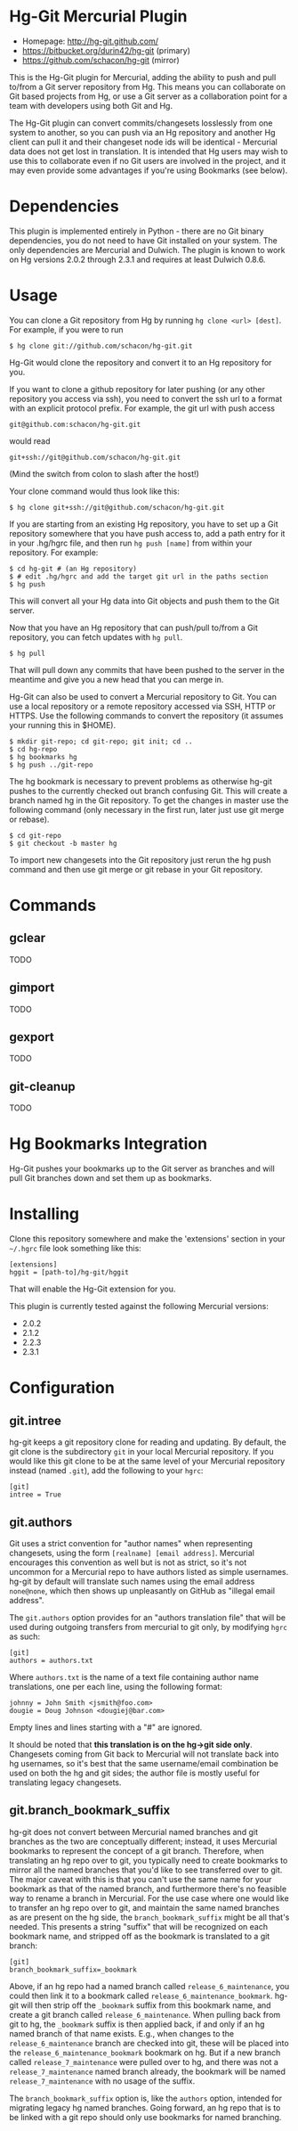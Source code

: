 Hg-Git Mercurial Plugin
=======================

* Homepage: http://hg-git.github.com/
* https://bitbucket.org/durin42/hg-git (primary)
* https://github.com/schacon/hg-git (mirror)

This is the Hg-Git plugin for Mercurial, adding the ability to push
and pull to/from a Git server repository from Hg.  This means you can
collaborate on Git based projects from Hg, or use a Git server as a
collaboration point for a team with developers using both Git and Hg.

The Hg-Git plugin can convert commits/changesets losslessly from one
system to another, so you can push via an Hg repository and another Hg
client can pull it and their changeset node ids will be identical -
Mercurial data does not get lost in translation.  It is intended that
Hg users may wish to use this to collaborate even if no Git users are
involved in the project, and it may even provide some advantages if
you're using Bookmarks (see below).

Dependencies
============

This plugin is implemented entirely in Python - there are no Git
binary dependencies, you do not need to have Git installed on your
system.  The only dependencies are Mercurial and Dulwich.  The plugin
is known to work on Hg versions 2.0.2 through 2.3.1 and requires at least
Dulwich 0.8.6.

Usage
=====

You can clone a Git repository from Hg by running `hg clone <url> [dest]`.  For
example, if you were to run

    $ hg clone git://github.com/schacon/hg-git.git

Hg-Git would clone the repository and convert it to an Hg repository
for you.

If you want to clone a github repository for later pushing (or any
other repository you access via ssh), you need to convert the ssh url
to a format with an explicit protocol prefix. For example, the git url
with push access

    git@github.com:schacon/hg-git.git

would read

    git+ssh://git@github.com/schacon/hg-git.git

(Mind the switch from colon to slash after the host!)

Your clone command would thus look like this:

    $ hg clone git+ssh://git@github.com/schacon/hg-git.git

If you are starting from an existing Hg repository, you have to set up
a Git repository somewhere that you have push access to, add a path entry
for it in your .hg/hgrc file, and then run `hg push [name]` from within
your repository.  For example:

    $ cd hg-git # (an Hg repository)
    $ # edit .hg/hgrc and add the target git url in the paths section
    $ hg push

This will convert all your Hg data into Git objects and push them to the Git server.

Now that you have an Hg repository that can push/pull to/from a Git
repository, you can fetch updates with `hg pull`.

    $ hg pull

That will pull down any commits that have been pushed to the server in
the meantime and give you a new head that you can merge in.

Hg-Git can also be used to convert a Mercurial repository to Git.  You can use
a local repository or a remote repository accessed via SSH, HTTP or HTTPS.  Use
the following commands to convert the repository (it assumes your running this
in $HOME).

    $ mkdir git-repo; cd git-repo; git init; cd ..
    $ cd hg-repo
    $ hg bookmarks hg
    $ hg push ../git-repo

The hg bookmark is necessary to prevent problems as otherwise hg-git
pushes to the currently checked out branch confusing Git. This will
create a branch named hg in the Git repository. To get the changes in
master use the following command (only necessary in the first run,
later just use git merge or rebase).

    $ cd git-repo
    $ git checkout -b master hg

To import new changesets into the Git repository just rerun the hg
push command and then use git merge or git rebase in your Git
repository.

Commands
========

gclear
------

TODO

gimport
-------

TODO

gexport
-------

TODO

git-cleanup
-----------

TODO

Hg Bookmarks Integration
========================

Hg-Git pushes your bookmarks up to the Git server as branches and will
pull Git branches down and set them up as bookmarks.

Installing
==========

Clone this repository somewhere and make the 'extensions' section in
your `~/.hgrc` file look something like this:

    [extensions]
    hggit = [path-to]/hg-git/hggit

That will enable the Hg-Git extension for you.

This plugin is currently tested against the following Mercurial versions:

 * 2.0.2
 * 2.1.2
 * 2.2.3
 * 2.3.1

Configuration
=============

git.intree
----------

hg-git keeps a git repository clone for reading and updating. By default, the
git clone is the subdirectory `git` in your local Mercurial repository. If you
would like this git clone to be at the same level of your Mercurial repository
instead (named `.git`), add the following to your `hgrc`:

    [git]
    intree = True

git.authors
-----------

Git uses a strict convention for "author names" when representing changesets,
using the form `[realname] [email address]`.   Mercurial encourages this
convention as well but is not as strict, so it's not uncommon for a Mercurial
repo to have authors listed as simple usernames.   hg-git by default will 
translate such names using the email address `none@none`, which then shows up
unpleasantly on GitHub as "illegal email address".

The `git.authors` option provides for an "authors translation file" that will 
be used during outgoing transfers from mercurial to git only, by modifying 
`hgrc` as such:

    [git]
    authors = authors.txt

Where `authors.txt` is the name of a text file containing author name translations,
one per each line, using the following format:

    johnny = John Smith <jsmith@foo.com>
    dougie = Doug Johnson <dougiej@bar.com>

Empty lines and lines starting with a "#" are ignored.

It should be noted that **this translation is on the hg->git side only**.  Changesets
coming from Git back to Mercurial will not translate back into hg usernames, so
it's best that the same username/email combination be used on both the hg and git sides;
the author file is mostly useful for translating legacy changesets.

git.branch_bookmark_suffix
---------------------------

hg-git does not convert between Mercurial named branches and git branches as
the two are conceptually different; instead, it uses Mercurial bookmarks to
represent the concept of a git branch. Therefore, when translating an hg repo
over to git, you typically need to create bookmarks to mirror all the named
branches that you'd like to see transferred over to git. The major caveat with
this is that you can't use the same name for your bookmark as that of the
named branch, and furthermore there's no feasible way to rename a branch in
Mercurial. For the use case where one would like to transfer an hg repo over
to git, and maintain the same named branches as are present on the hg side,
the `branch_bookmark_suffix` might be all that's needed. This presents a
string "suffix" that will be recognized on each bookmark name, and stripped
off as the bookmark is translated to a git branch:

    [git]
    branch_bookmark_suffix=_bookmark
    
Above, if an hg repo had a named branch called `release_6_maintenance`, you could 
then link it to a bookmark called `release_6_maintenance_bookmark`.   hg-git will then
strip off the `_bookmark` suffix from this bookmark name, and create a git branch
called `release_6_maintenance`.   When pulling back from git to hg, the `_bookmark`
suffix is then applied back, if and only if an hg named branch of that name exists.
E.g., when changes to the `release_6_maintenance` branch are checked into git, these
will be placed into the `release_6_maintenance_bookmark` bookmark on hg.  But if a
new branch called `release_7_maintenance` were pulled over to hg, and there was
not a `release_7_maintenance` named branch already, the bookmark will be named 
`release_7_maintenance` with no usage of the suffix.

The `branch_bookmark_suffix` option is, like the `authors` option, intended for
migrating legacy hg named branches.   Going forward, an hg repo that is to 
be linked with a git repo should only use bookmarks for named branching.
